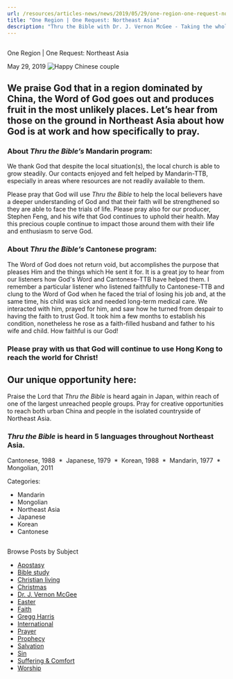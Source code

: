 ```yaml
---
url: /resources/articles-news/news/2019/05/29/one-region-one-request-northeast-asia
title: "One Region | One Request: Northeast Asia"
description: "Thru the Bible with Dr. J. Vernon McGee - Taking the whole Word to the whole world"
---
```







## 
 One Region | One Request: Northeast Asia


May 29, 2019
![Happy Chinese couple](https://ttb.org/images/default-source/Features-and-News/happy-chinese-couple.jpg?sfvrsn=476c1e16_0 "Happy Chinese couple")




## We praise God that in a region dominated by China, the Word of God goes out and produces fruit in the most unlikely places. Let’s hear from those on the ground in Northeast Asia about how God is at work and how specifically to pray.


### About *Thru the Bible’s* Mandarin program:


We thank God that despite the local situation(s), the local church is able to grow steadily. Our contacts enjoyed and felt helped by Mandarin-TTB, especially in areas where resources are not readily available to them. 


Please pray that God will use *Thru the Bible* to help the local believers have a deeper understanding of God and that their faith will be strengthened so they are able to face the trials of life. Please pray also for our producer, Stephen Feng, and his wife that God continues to uphold their health. May this precious couple continue to impact those around them with their life and enthusiasm to serve God.


### About *Thru the Bible’s* Cantonese program:


The Word of God does not return void, but accomplishes the purpose that pleases Him and the things which He sent it for. It is a great joy to hear from our listeners how God's Word and Cantonese-TTB have helped them. I remember a particular listener who listened faithfully to Cantonese-TTB and clung to the Word of God when he faced the trial of losing his job and, at the same time, his child was sick and needed long-term medical care. We interacted with him, prayed for him, and saw how he turned from despair to having the faith to trust God. It took him a few months to establish his condition, nonetheless he rose as a faith-filled husband and father to his wife and child. How faithful is our God!


### Please pray with us that God will continue to use Hong Kong to reach the world for Christ!


## Our unique opportunity here:


Praise the Lord that *Thru the Bible* is heard again in Japan, within reach of one of the largest unreached people groups. Pray for creative opportunities to reach both urban China and people in the isolated countryside of Northeast Asia. 


### *Thru the Bible* is heard in ​5 languages throughout Northeast Asia.


 Cantonese, 1988  \*  Japanese, 1979  \*  Korean, 1988  \*  Mandarin, 1977  \*  Mongolian, 2011



Categories: 


* Mandarin
* Mongolian
* Northeast Asia
* Japanese
* Korean
* Cantonese









## 
 Browse Posts by Subject


* [Apostasy](/resources/articles-news/-in-tags/tags/Apostasy)
* [Bible study](/resources/articles-news/-in-tags/tags/Bible-study)
* [Christian living](/resources/articles-news/-in-tags/tags/Christian-living)
* [Christmas](/resources/articles-news/-in-tags/tags/Christmas)
* [Dr. J. Vernon McGee](/resources/articles-news/-in-tags/tags/Dr-J-Vernon-McGee)
* [Easter](/resources/articles-news/-in-tags/tags/easter)
* [Faith](/resources/articles-news/-in-tags/tags/Faith)
* [Gregg Harris](/resources/articles-news/-in-tags/tags/Gregg-Harris)
* [International](/resources/articles-news/-in-tags/tags/International)
* [Prayer](/resources/articles-news/-in-tags/tags/prayer)
* [Prophecy](/resources/articles-news/-in-tags/tags/Prophecy)
* [Salvation](/resources/articles-news/-in-tags/tags/Salvation)
* [Sin](/resources/articles-news/-in-tags/tags/sin)
* [Suffering & Comfort](/resources/articles-news/-in-tags/tags/Suffering-Comfort)
* [Worship](/resources/articles-news/-in-tags/tags/worship)






